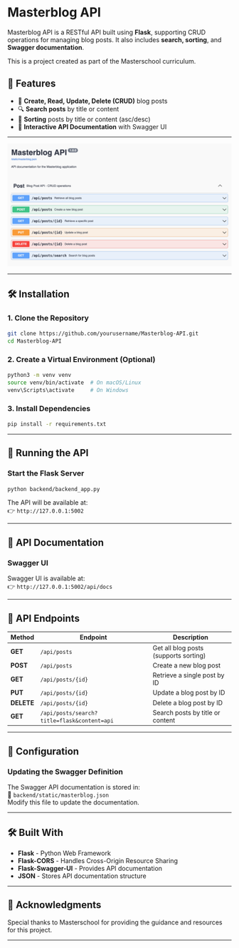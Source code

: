 # Masterblog API

Masterblog API is a RESTful API built using **Flask**, supporting CRUD operations for managing blog posts. It also includes **search, sorting**, and **Swagger documentation**.

This is a project created as part of the Masterschool curriculum.


## 🚀 Features
- 📝 **Create, Read, Update, Delete (CRUD)** blog posts
- 🔍 **Search posts** by title or content
- 📌 **Sorting** posts by title or content (asc/desc)
- 📑 **Interactive API Documentation** with Swagger UI

---

![Alt Text](assets/screenshot.png)

---

## 🛠 Installation

### **1. Clone the Repository**
```sh
git clone https://github.com/yourusername/Masterblog-API.git
cd Masterblog-API
```

### **2. Create a Virtual Environment (Optional)**
```sh
python3 -m venv venv
source venv/bin/activate  # On macOS/Linux
venv\Scripts\activate     # On Windows
```

### **3. Install Dependencies**
```sh
pip install -r requirements.txt
```

---

## 🚦 Running the API
### **Start the Flask Server**
```sh
python backend/backend_app.py
```
The API will be available at:  
👉 `http://127.0.0.1:5002`

---

## 📖 API Documentation
### **Swagger UI**
Swagger UI is available at:  
👉 `http://127.0.0.1:5002/api/docs`

---

## 🔗 API Endpoints

| Method | Endpoint | Description |
|--------|---------|-------------|
| **GET** | `/api/posts` | Get all blog posts (supports sorting) |
| **POST** | `/api/posts` | Create a new blog post |
| **GET** | `/api/posts/{id}` | Retrieve a single post by ID |
| **PUT** | `/api/posts/{id}` | Update a blog post by ID |
| **DELETE** | `/api/posts/{id}` | Delete a blog post by ID |
| **GET** | `/api/posts/search?title=flask&content=api` | Search posts by title or content |

---

## 🔧 Configuration
### **Updating the Swagger Definition**
The Swagger API documentation is stored in:  
📂 `backend/static/masterblog.json`  
Modify this file to update the documentation.

---

## 🛠 Built With
- **Flask** - Python Web Framework
- **Flask-CORS** - Handles Cross-Origin Resource Sharing
- **Flask-Swagger-UI** - Provides API documentation
- **JSON** - Stores API documentation structure

---

## 🙏 Acknowledgments

Special thanks to Masterschool for providing the guidance and resources for this project.

---
